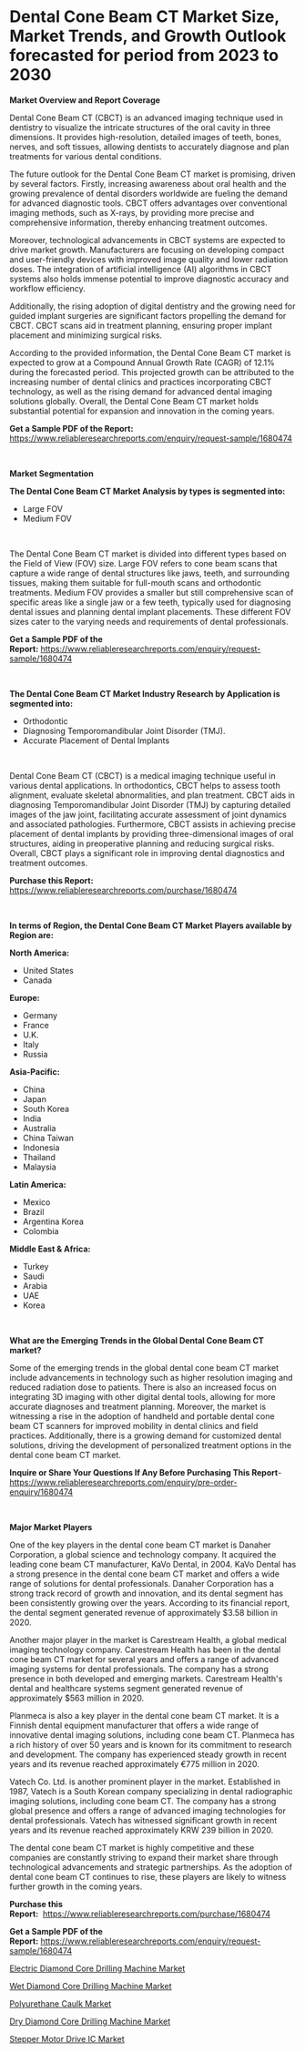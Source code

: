 <p><h1>Dental Cone Beam CT Market Size, Market Trends, and Growth Outlook forecasted for period from 2023 to 2030</h1></p><p><strong>Market Overview and Report Coverage</strong></p>
<p><p>Dental Cone Beam CT (CBCT) is an advanced imaging technique used in dentistry to visualize the intricate structures of the oral cavity in three dimensions. It provides high-resolution, detailed images of teeth, bones, nerves, and soft tissues, allowing dentists to accurately diagnose and plan treatments for various dental conditions. </p><p>The future outlook for the Dental Cone Beam CT market is promising, driven by several factors. Firstly, increasing awareness about oral health and the growing prevalence of dental disorders worldwide are fueling the demand for advanced diagnostic tools. CBCT offers advantages over conventional imaging methods, such as X-rays, by providing more precise and comprehensive information, thereby enhancing treatment outcomes.</p><p>Moreover, technological advancements in CBCT systems are expected to drive market growth. Manufacturers are focusing on developing compact and user-friendly devices with improved image quality and lower radiation doses. The integration of artificial intelligence (AI) algorithms in CBCT systems also holds immense potential to improve diagnostic accuracy and workflow efficiency.</p><p>Additionally, the rising adoption of digital dentistry and the growing need for guided implant surgeries are significant factors propelling the demand for CBCT. CBCT scans aid in treatment planning, ensuring proper implant placement and minimizing surgical risks.</p><p>According to the provided information, the Dental Cone Beam CT market is expected to grow at a Compound Annual Growth Rate (CAGR) of 12.1% during the forecasted period. This projected growth can be attributed to the increasing number of dental clinics and practices incorporating CBCT technology, as well as the rising demand for advanced dental imaging solutions globally. Overall, the Dental Cone Beam CT market holds substantial potential for expansion and innovation in the coming years.</p></p>
<p><strong>Get a Sample PDF of the Report:</strong> <a href="https://www.reliableresearchreports.com/enquiry/request-sample/1680474">https://www.reliableresearchreports.com/enquiry/request-sample/1680474</a></p>
<p>&nbsp;</p>
<p><strong>Market Segmentation</strong></p>
<p><strong>The Dental Cone Beam CT Market Analysis by types is segmented into:</strong></p>
<p><ul><li>Large FOV</li><li>Medium FOV</li></ul></p>
<p>&nbsp;</p>
<p><p>The Dental Cone Beam CT market is divided into different types based on the Field of View (FOV) size. Large FOV refers to cone beam scans that capture a wide range of dental structures like jaws, teeth, and surrounding tissues, making them suitable for full-mouth scans and orthodontic treatments. Medium FOV provides a smaller but still comprehensive scan of specific areas like a single jaw or a few teeth, typically used for diagnosing dental issues and planning dental implant placements. These different FOV sizes cater to the varying needs and requirements of dental professionals.</p></p>
<p><strong>Get a Sample PDF of the Report:</strong>&nbsp;<a href="https://www.reliableresearchreports.com/enquiry/request-sample/1680474">https://www.reliableresearchreports.com/enquiry/request-sample/1680474</a></p>
<p>&nbsp;</p>
<p><strong>The Dental Cone Beam CT Market Industry Research by Application is segmented into:</strong></p>
<p><ul><li>Orthodontic</li><li>Diagnosing Temporomandibular Joint Disorder (TMJ).</li><li>Accurate Placement of Dental Implants</li></ul></p>
<p>&nbsp;</p>
<p><p>Dental Cone Beam CT (CBCT) is a medical imaging technique useful in various dental applications. In orthodontics, CBCT helps to assess tooth alignment, evaluate skeletal abnormalities, and plan treatment. CBCT aids in diagnosing Temporomandibular Joint Disorder (TMJ) by capturing detailed images of the jaw joint, facilitating accurate assessment of joint dynamics and associated pathologies. Furthermore, CBCT assists in achieving precise placement of dental implants by providing three-dimensional images of oral structures, aiding in preoperative planning and reducing surgical risks. Overall, CBCT plays a significant role in improving dental diagnostics and treatment outcomes.</p></p>
<p><strong>Purchase this Report:</strong>&nbsp; <a href="https://www.reliableresearchreports.com/purchase/1680474">https://www.reliableresearchreports.com/purchase/1680474</a></p>
<p>&nbsp;</p>
<p><strong>In terms of Region, the Dental Cone Beam CT Market Players available by Region are:</strong></p>
<p>
    <p> <strong> North America: </strong>
        <ul>
            <li>United States</li>
            <li>Canada</li>
        </ul>
        </p> 
    <p> <strong> Europe: </strong>
        <ul>
            <li>Germany</li>
            <li>France</li>
            <li>U.K.</li>
            <li>Italy</li>
            <li>Russia</li>
        </ul>
        </p> 
    <p> <strong> Asia-Pacific: </strong>
        <ul>
            <li>China</li>
            <li>Japan</li>
            <li>South Korea</li>
            <li>India</li>
            <li>Australia</li>
            <li>China Taiwan</li>
            <li>Indonesia</li>
            <li>Thailand</li>
            <li>Malaysia</li>
        </ul>
        </p> 
    <p> <strong> Latin America: </strong>
        <ul>
            <li>Mexico</li>
            <li>Brazil</li>
            <li>Argentina Korea</li>
            <li>Colombia</li>
        </ul>
        </p> 
    <p> <strong> Middle East & Africa: </strong>
        <ul>
            <li>Turkey</li>
            <li>Saudi</li>
            <li>Arabia</li>
            <li>UAE</li>
            <li>Korea</li>
        </ul>
    </p>
    </p>
<p>&nbsp;</p>
<p><strong>What are the Emerging Trends in the Global Dental Cone Beam CT market?</strong></p>
<p><p>Some of the emerging trends in the global dental cone beam CT market include advancements in technology such as higher resolution imaging and reduced radiation dose to patients. There is also an increased focus on integrating 3D imaging with other digital dental tools, allowing for more accurate diagnoses and treatment planning. Moreover, the market is witnessing a rise in the adoption of handheld and portable dental cone beam CT scanners for improved mobility in dental clinics and field practices. Additionally, there is a growing demand for customized dental solutions, driving the development of personalized treatment options in the dental cone beam CT market.</p></p>
<p><strong>Inquire or Share Your Questions If Any Before Purchasing This Report</strong>- <a href="https://www.reliableresearchreports.com/enquiry/pre-order-enquiry/1680474">https://www.reliableresearchreports.com/enquiry/pre-order-enquiry/1680474</a></p>
<p>&nbsp;</p>
<p><strong>Major Market Players</strong></p>
<p><p>One of the key players in the dental cone beam CT market is Danaher Corporation, a global science and technology company. It acquired the leading cone beam CT manufacturer, KaVo Dental, in 2004. KaVo Dental has a strong presence in the dental cone beam CT market and offers a wide range of solutions for dental professionals. Danaher Corporation has a strong track record of growth and innovation, and its dental segment has been consistently growing over the years. According to its financial report, the dental segment generated revenue of approximately $3.58 billion in 2020.</p><p>Another major player in the market is Carestream Health, a global medical imaging technology company. Carestream Health has been in the dental cone beam CT market for several years and offers a range of advanced imaging systems for dental professionals. The company has a strong presence in both developed and emerging markets. Carestream Health's dental and healthcare systems segment generated revenue of approximately $563 million in 2020.</p><p>Planmeca is also a key player in the dental cone beam CT market. It is a Finnish dental equipment manufacturer that offers a wide range of innovative dental imaging solutions, including cone beam CT. Planmeca has a rich history of over 50 years and is known for its commitment to research and development. The company has experienced steady growth in recent years and its revenue reached approximately €775 million in 2020.</p><p>Vatech Co. Ltd. is another prominent player in the market. Established in 1987, Vatech is a South Korean company specializing in dental radiographic imaging solutions, including cone beam CT. The company has a strong global presence and offers a range of advanced imaging technologies for dental professionals. Vatech has witnessed significant growth in recent years and its revenue reached approximately KRW 239 billion in 2020.</p><p>The dental cone beam CT market is highly competitive and these companies are constantly striving to expand their market share through technological advancements and strategic partnerships. As the adoption of dental cone beam CT continues to rise, these players are likely to witness further growth in the coming years.</p></p>
<p><strong>Purchase this Report:</strong>&nbsp;&nbsp;<a href="https://www.reliableresearchreports.com/purchase/1680474">https://www.reliableresearchreports.com/purchase/1680474</a></p>
<p></p>
<p><strong>Get a Sample PDF of the Report:</strong>&nbsp;<a href="https://www.reliableresearchreports.com/enquiry/request-sample/1680474">https://www.reliableresearchreports.com/enquiry/request-sample/1680474</a></p>
<p><p><a href="https://www.linkedin.com/pulse/electric-diamond-core-drilling-machine-market-insights-ob35f/">Electric Diamond Core Drilling Machine Market</a></p><p><a href="https://www.linkedin.com/pulse/decoding-wet-diamond-core-drilling-machine-market-deep-5wmlf/">Wet Diamond Core Drilling Machine Market</a></p><p><a href="https://medium.com/@randysimpson755/polyurethane-caulk-market-size-growth-forecast-2023-2030-aa99a0cdf094">Polyurethane Caulk Market</a></p><p><a href="https://www.linkedin.com/pulse/dry-diamond-core-drilling-machine-market-size-share-amp-pfepf/">Dry Diamond Core Drilling Machine Market</a></p><p><a href="https://medium.com/@amrutreliable23/stepper-motor-drive-ic-market-size-growth-forecast-2023-2030-df31b6db2d0e">Stepper Motor Drive IC Market</a></p></p>